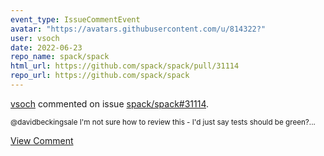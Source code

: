```yaml
---
event_type: IssueCommentEvent
avatar: "https://avatars.githubusercontent.com/u/814322?"
user: vsoch
date: 2022-06-23
repo_name: spack/spack
html_url: https://github.com/spack/spack/pull/31114
repo_url: https://github.com/spack/spack
---
```


<a href='https://github.com/vsoch' target='_blank'>vsoch</a> commented on issue <a href='https://github.com/spack/spack/pull/31114' target='_blank'>spack/spack#31114</a>.

<small>@davidbeckingsale I'm not sure how to review this - I'd just say tests should be green?...</small>

<a href='https://github.com/spack/spack/pull/31114' target='_blank'>View Comment</a>